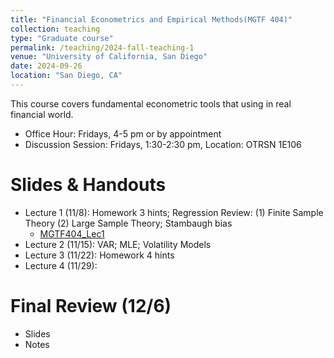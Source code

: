 ```yaml
---
title: "Financial Econometrics and Empirical Methods(MGTF 404)"
collection: teaching
type: "Graduate course"
permalink: /teaching/2024-fall-teaching-1
venue: "University of California, San Diego"
date: 2024-09-26
location: "San Diego, CA"
---
```


This course covers fundamental econometric tools that using in real financial world.

+ Office Hour: Fridays, 4-5 pm or by appointment
+ Discussion Session: Fridays, 1:30-2:30 pm, Location: OTRSN 1E106

Slides & Handouts
======
+ Lecture 1 (11/8): Homework 3 hints; Regression Review: (1) Finite Sample Theory (2) Large Sample Theory; Stambaugh bias
  + [MGTF404_Lec1](../files/Teaching/MGTF404_Fall24/Slides/MGTF_404_Lec1.pdf)
+ Lecture 2 (11/15): VAR; MLE; Volatility Models
+ Lecture 3 (11/22): Homework 4 hints
+ Lecture 4 (11/29): 

Final Review (12/6)
======
+ Slides
+ Notes
